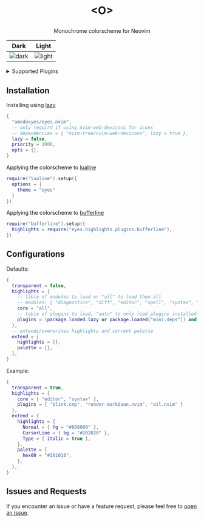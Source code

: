 <h1 align="center">
  <p>&lt;O&gt;</p>
</h1>

<p align="center">Monochrome colorscheme for Neovim</p>

| Dark                                                                                     | Light                                                                                     |
| ---------------------------------------------------------------------------------------- | ----------------------------------------------------------------------------------------- |
| ![dark](https://github.com/user-attachments/assets/8048c8b8-4f8e-45d1-9b21-1f16e9e30c2b) | ![light](https://github.com/user-attachments/assets/b00bb56c-a298-4bce-acc9-b272bf02ff67) |

<details>
<summary>Supported Plugins</summary>

- [blink.cmp](https://github.com/Saghen/blink.cmp)
- [bufferline.nvim](https://github.com/akinsho/bufferline.nvim)
- [codeium.nvim](https://github.com/Exafunction/codeium.nvim)
- [flash.nvim](https://github.com/folke/flash.nvim)
- [fzf-lua](https://github.com/ibhagwan/fzf-lua)
- [indent-blankline.nvim](https://github.com/lukas-reineke/indent-blankline.nvim)
- [lazy.nvim](https://github.com/folke/lazy.nvim)
- [leap.nvim](https://github.com/ggandor/leap.nvim)
- [lualine](https://github.com/nvim-lualine/lualine.nvim)
- [mason.nvim](https://github.com/williamboman/mason.nvim)
- [mini.clue](https://github.com/echasnovski/mini.clue)
- [mini.files](https://github.com/echasnovski/mini.files)
- [mini.icons](https://github.com/echasnovski/mini.icons)
- [mini.indentscope](https://github.com/echasnovski/mini.indentscope)
- [neo-tree.nvim](https://github.com/nvim-neo-tree/neo-tree.nvim)
- [noice.nvim](https://github.com/folke/noice.nvim)
- [nvim-cmp](https://github.com/hrsh7th/nvim-cmp)
- [nvim-dap-ui](https://github.com/rcarriga/nvim-dap-ui)
- [nvim-notify](https://github.com/rcarriga/nvim-notify)
- [nvim-web-devicons](https://github.com/nvim-tree/nvim-web-devicons)
- [oil.nvim](https://github.com/stevearc/oil.nvim)
- [render-markdown.nvim](https://github.com/MeanderingProgrammer/render-markdown.nvim)
- [snacks.nvim](https://github.com/folke/snacks.nvim)
- [telescope.nvim](https://github.com/nvim-telescope/telescope.nvim)
- [undotree](https://github.com/mbbill/undotree)
- [vim-illuminate](https://github.com/RRethy/vim-illuminate)

</details>

## Installation

Installing using [lazy](https://github.com/folke/lazy.nvim)

```lua
{
  "amedoeyes/eyes.nvim",
  -- only requird if using nvim-web-devicons for icons
  -- dependencies = { "nvim-tree/nvim-web-devicons", lazy = true },
  lazy = false,
  priority = 1000,
  opts = {},
}
```

Applying the colorscheme to [lualine](https://github.com/nvim-lualine/lualine.nvim)

```lua
require("lualine").setup({
  options = {
    theme = "eyes"
  }
})
```

Applying the colorscheme to [bufferline](https://github.com/akinsho/bufferline.nvim)

```lua
require("bufferline").setup({
  highlights = require("eyes.highlights.plugins.bufferline"),
})
```

## Configurations

Defaults:

```lua
{
  transparent = false,
  highlights = {
    -- table of modules to load or "all" to load them all
    -- modules: { "diagnostics", "diff", "editor", "spell", "syntax", "terminal", "treesitter" }
    core = "all",
    -- table of plugins to load, "auto" to only load plugins installed with lazy or mini.deps or "all" to load them all
    plugins = (package.loaded.lazy or package.loaded["mini.deps"]) and "auto" or "all",
  },
  -- extends/overwrites highlights and current palette
  extend = {
    highlights = {},
    palette = {},
  },
}
```

Example:

```lua
{
  transparent = true,
  highlights = {
    core = { "editor", "syntax" },
    plugins = { "blink.cmp", "render-markdown.nvim", "oil.nvim" }
  },
  extend = {
    highlights = {
      Normal = { fg = "#808080" },
      CursorLine = { bg = "#202020" },
      Type = { italic = true },
    },
    palette = {
      hex00 = "#101010",
    },
  },
}
```

## Issues and Requests

If you encounter an issue or have a feature request, please feel free to [open an issue](https://github.com/amedoeyes/eyes.nvim/issues).
